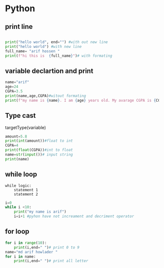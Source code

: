 # Python

## print line

```py

print("hello world", end="") #with out new line
print("hello world") #with new line
full_name= "arif hossen "
print(f"hi this is  {full_name}")# with formating
```

## variable declartion and print

```py
name="arif"
age=24
CGPA=3.5
print(name,age,CGPA)#witout formating
print(f"my name is {name}. I am {age} years old. My avarage CGPA is {CGPA}") #for mating system
```

## Type cast

targetType(variable)

```py
amount=5.8
print(int(amount))#float to int
CGPA=4
print(float(CGPA))#int to float
name=str(input())# input string
print(name)
```

## while loop

```
while logic:
    statement 1
    statement 2
```

```py
i=0
while i <10:
    print("my name is arif")
    i=i+1 #pyhon have not increament and decriment operator
```

## for loop

```py
for i in range(10):
    print(i,end=" ")# print 0 to 9
name="md arif howlader "
for i in name:
    print(i,end=" ")# print all letter
```
